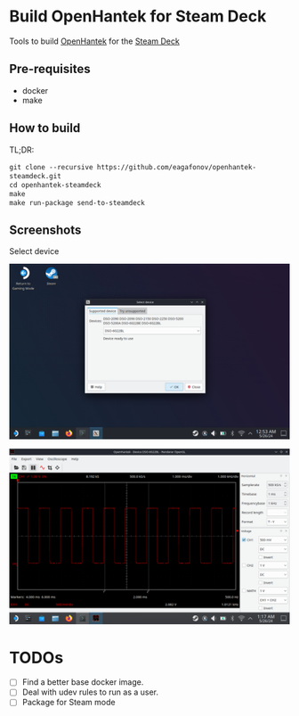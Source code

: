 # Build OpenHantek for Steam Deck

Tools to build [OpenHantek](https://github.com/openhantek/openhantek) for the [Steam Deck](https://store.steampowered.com/steamdeck)

## Pre-requisites

* docker
* make

## How to build

TL;DR:

```shell
git clone --recursive https://github.com/eagafonov/openhantek-steamdeck.git
cd openhantek-steamdeck
make
make run-package send-to-steamdeck
```

## Screenshots

Select device

![alt text](docs/select-device.png)

![alt text](docs/sqaure-1khz.png)

# TODOs

* [ ] Find a better base docker image.
* [ ] Deal with udev rules to run as a user.
* [ ] Package for Steam mode
